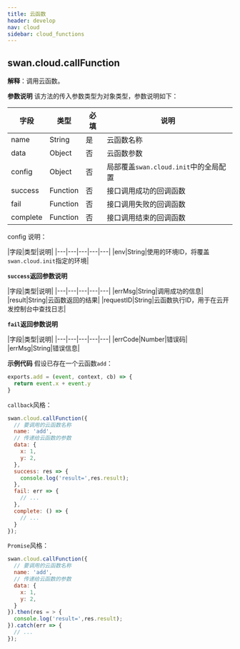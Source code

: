 ```yaml
---
title: 云函数
header: develop
nav: cloud
sidebar: cloud_functions
---
```

## swan.cloud.callFunction

**解释**：调用云函数。

**参数说明**
该方法的传入参数类型为对象类型，参数说明如下：

|字段|类型|必填|说明|
|---|---|---|---|
|name|String|是|云函数名称|
|data|Object|否|云函数参数|
|config|Object|否|局部覆盖`swan.cloud.init`中的全局配置|
|success|Function|否|接口调用成功的回调函数|
|fail|Function|否|接口调用失败的回调函数|
|complete|Function|否|接口调用结束的回调函数|

config 说明：

|字段|类型|说明|
|---|---|---|---|---|
|env|String|使用的环境ID，将覆盖`swan.cloud.init`指定的环境|

**`success`返回参数说明**

|字段|类型|说明|
|---|---|---|---|---|
|errMsg|String|调用成功的信息|
|result|String|云函数返回的结果|
|requestID|String|云函数执行ID，用于在云开发控制台中查找日志|

**`fail`返回参数说明**

|字段|类型|说明|
|---|---|---|---|---|
|errCode|Number|错误码|
|errMsg|String|错误信息|


**示例代码**
假设已存在一个云函数`add`：
```js
exports.add = (event, context, cb) => {
  return event.x + event.y
}
```
`callback`风格：

```js
swan.cloud.callFunction({
  // 要调用的云函数名称
  name: 'add',
  // 传递给云函数的参数
  data: {
    x: 1,
    y: 2,
  },
  success: res => {
    console.log('result=',res.result);
  },
  fail: err => {
    // ...
  },
  complete: () => {
    // ...
  }
});
```

`Promise`风格：
```js
swan.cloud.callFunction({
  // 要调用的云函数名称
  name: 'add',
  // 传递给云函数的参数
  data: {
    x: 1,
    y: 2,
  }
}).then(res = > {
  console.log('result=',res.result);
}).catch(err => {
  // ...
});
```


